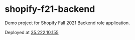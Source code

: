 # shopify-f21-backend

Demo project for Shopify Fall 2021 Backend role application.

Deployed at [35.222.10.155](http://35.222.10.155)
